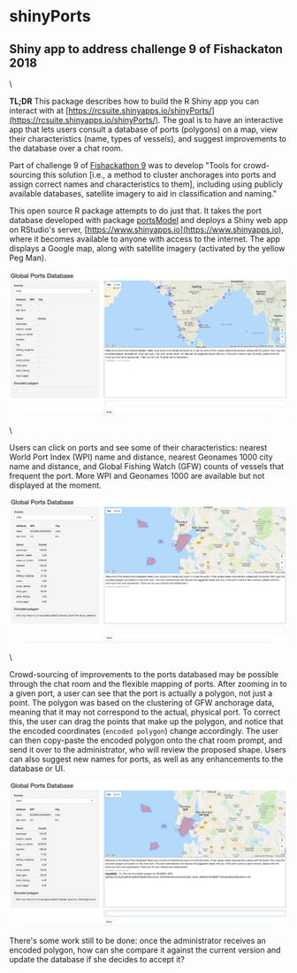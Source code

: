 # shinyPorts 
## Shiny app to address challenge 9 of Fishackaton 2018 

\ 

**TL;DR** This package describes how to build the R Shiny app you can interact with at [https://rcsuite.shinyapps.io/shinyPorts/](https://rcsuite.shinyapps.io/shinyPorts/). The goal is to have an interactive app that lets users consult a database of ports (polygons) on a map, view their characteristics (name, types of vessels), and suggest improvements to the database over a chat room.

Part of challenge 9 of [Fishackathon 9](https://hackernest.com/events/san-francisco-usa-fishackathon-2018) was to develop "Tools for crowd-sourcing this solution [i.e., a method to cluster anchorages into ports and assign correct names and characteristics to them], including using publicly available databases, satellite imagery to aid in classification and naming." 

This open source R package attempts to do just that. It takes the port database developed with package [portsModel](https://github.com/rtlemos/portsModel) and deploys a Shiny web app on RStudio's server, 
[https://www.shinyapps.io](https://www.shinyapps.io), where it becomes available to anyone with access to the internet. The app displays a Google map, along with satellite imagery (activated by the yellow Peg Man). 

![Fig.1: Graphical user interface.](UI.png)

\ 

Users can click on ports and see some of their characteristics: nearest World Port Index (WPI) name and distance, nearest Geonames 1000 city name and distance, and Global Fishing Watch (GFW) counts of vessels that frequent the port. More WPI and Geonames 1000 are available but not displayed at the moment.

![Fig 2: GUI after zooming in to the port of Mumbai and clicking on it.](Mumbai.png)

\ 

Crowd-sourcing of improvements to the ports databased may be possible through the chat room and the flexible mapping of ports. After zooming in to a given port, a user can see that the port is actually a polygon, not just a point. The polygon was based on the clustering of GFW anchorage data, meaning that it may not correspond to the actual, physical port. To correct this, the user can drag the points that make up the polygon, and notice that the encoded coordinates (`encoded polygon`) change accordingly. The user can then copy-paste the encoded polygon onto the chat room prompt, and send it over to the administrator, who will review the proposed shape. Users can also suggest new names for ports, as well as any enhancements to the database or UI. 

![Fig 3: Sending Mumbai's edited encoded polygon for review.](Edits.png)

There's some work still to be done: once the administrator receives an encoded polygon, how can she compare it against the current version and update the database if she decides to accept it?